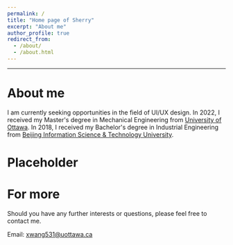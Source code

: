 ```yaml
---
permalink: /
title: "Home page of Sherry"
excerpt: "About me"
author_profile: true
redirect_from: 
  - /about/
  - /about.html
---
```


***

About me
=======

I am currently seeking opportunities in the field of UI/UX design.
In 2022, I received my Master's degree in Mechanical Engineering from [University of Ottawa](https://www.uottawa.ca/en).
In 2018, I received my Bachelor's degree in Industrial Engineering from [Beijing Information Science & Technology University](https://english.bistu.edu.cn/).

Placeholder
======


For more
======

Should you have any further interests or questions, please feel free to contact me. 

Email: xwang531@uottawa.ca

